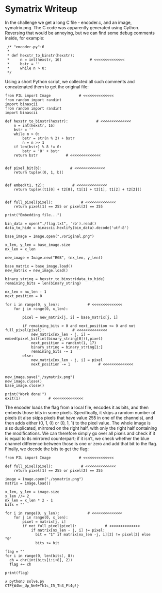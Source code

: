 # Symatrix Writeup


In the challenge we get a long C file - encoder.c, and an image, 
symatrix.png. The C code was apparently generated using Cython. 
Reversing that would be annoying, but we can find some debug comments 
inside, for example:

```
 /* "encoder.py":6
 * 
 * def hexstr_to_binstr(hexstr):
 *     n = int(hexstr, 16)             # <<<<<<<<<<<<<<
 *     bstr = ''
 *     while n > 0:
 */
```

Using a short Python script, we collected all such comments and 
concatenated them to get the original file:

```
from PIL import Image             # <<<<<<<<<<<<<<
from random import randint
import binascii
from random import randint
import binascii

def hexstr_to_binstr(hexstr):             # <<<<<<<<<<<<<<
    n = int(hexstr, 16)
    bstr = ''
    while n > 0:
        bstr = str(n % 2) + bstr
        n = n >> 1
    if len(bstr) % 8 != 0:
        bstr = '0' + bstr
    return bstr             # <<<<<<<<<<<<<<


def pixel_bit(b):             # <<<<<<<<<<<<<<
    return tuple((0, 1, b))


def embed(t1, t2):             # <<<<<<<<<<<<<<
    return tuple((t1[0] + t2[0], t1[1] + t2[1], t1[2] + t2[2]))


def full_pixel(pixel):             # <<<<<<<<<<<<<<
    return pixel[1] == 255 or pixel[2] == 255

print("Embedding file...")

bin_data = open("./flag.txt", 'rb').read()
data_to_hide = binascii.hexlify(bin_data).decode('utf-8')

base_image = Image.open("./original.png")

x_len, y_len = base_image.size
nx_len = x_len

new_image = Image.new("RGB", (nx_len, y_len))

base_matrix = base_image.load()
new_matrix = new_image.load()

binary_string = hexstr_to_binstr(data_to_hide)
remaining_bits = len(binary_string)

nx_len = nx_len - 1
next_position = 0

for i in range(0, y_len):             # <<<<<<<<<<<<<<
    for j in range(0, x_len):

        pixel = new_matrix[j, i] = base_matrix[j, i]

        if remaining_bits > 0 and next_position <= 0 and not full_pixel(pixel):             # <<<<<<<<<<<<<<
            new_matrix[nx_len - j, i] = embed(pixel_bit(int(binary_string[0])),pixel)
            next_position = randint(1, 17)
            binary_string = binary_string[1:]
            remaining_bits -= 1
        else:
            new_matrix[nx_len - j, i] = pixel
            next_position -= 1             # <<<<<<<<<<<<<<


new_image.save("./symatrix.png")
new_image.close()
base_image.close()

print("Work done!")
exit(1)             # <<<<<<<<<<<<<<
```

The encoder loads the flag from a local file, encodes it as bits, 
and then embeds those bits in some pixels. Specifically, it skips a
random number of pixels (it also skips pixels that have value 255 
in one of the channels), and then adds either (0, 1, 0) or (0, 1, 1) 
to the pixel value. The whole image is also duplicated, mirrored 
on the right half, with only the right half containing the 
modifications. We can therefore simply go over all pixels and check 
if it is equal to its mirrored counterpart; if it isn’t, we check 
whether the blue channel difference between those is one or zero 
and add that bit to the flag. Finally, we decode the bits to get 
the flag:

```
from PIL import Image             # <<<<<<<<<<<<<<

def full_pixel(pixel):             # <<<<<<<<<<<<<<
    return pixel[1] == 255 or pixel[2] == 255

image = Image.open("./symatrix.png")
matrix = image.load()

x_len, y_len = image.size
x_len //= 2
nx_len = x_len * 2 - 1
bits = ""

for i in range(0, y_len):             # <<<<<<<<<<<<<<
    for j in range(0, x_len):
        pixel = matrix[j, i]
        if not full_pixel(pixel):             # <<<<<<<<<<<<<<
            if matrix[nx_len - j, i] != pixel:
              bit = "1" if matrix[nx_len -j, i][2] != pixel[2] else "0"
              bits += bit

flag = ""
for i in range(0, len(bits), 8):
  ch = chr(int(bits[i:i+8], 2))
  flag += ch

print(flag)

λ python3 solve.py 
CTF{W4ke_Up_Ne0+Th1s_I5_Th3_Fl4g!}
```


